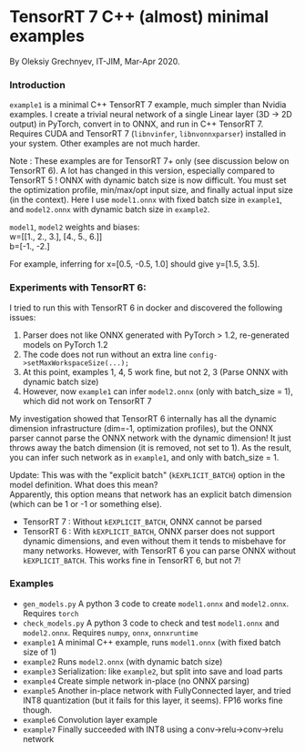 TensorRT 7 C++ (almost) minimal examples
====

By Oleksiy Grechnyev, IT-JIM, Mar-Apr 2020.

### Introduction

`example1` is a minimal C++ TensorRT 7 example, much simpler than Nvidia examples. I create a trivial neural network 
of a single Linear layer (3D -> 2D output) in PyTorch, convert in to ONNX, and run in C++ TensorRT 7. Requires CUDA and
TensorRT 7 (`libnvinfer`, `libnvonnxparser`) installed in your system. Other examples are not much harder.

Note : These examples are for TensorRT 7+ only (see discussion below on TensorRT 6). A lot has changed in this version, especially compared to TensorRT 5 !
ONNX with dynamic batch size is now difficult.
You must set the optimization profile, min/max/opt input size, and finally actual input size (in the context).
Here I use `model1.onnx` with fixed batch size in `example1`, and `model2.onnx` with dynamic batch size in `example2`.  

`model1`, `model2` weights and biases:  
w=[[1., 2., 3.], [4., 5., 6.]]  
b=[-1., -2.]  

For example, inferring for x=[0.5, -0.5, 1.0] should give y=[1.5, 3.5].

### Experiments with TensorRT 6:

I tried to run this with TensorRT 6 in docker and discovered the following issues:  
1. Parser does not like ONNX generated with PyTorch > 1.2, re-generated models on PyTorch 1.2  
2. The code does not run without an extra line `config->setMaxWorkspaceSize(...);`  
3. At this point, examples 1, 4, 5 work fine, but not 2, 3 (Parse ONNX with dynamic batch size)
4. However, now `example1` can infer `model2.onnx` (only with batch_size = 1), which did not work on TensorRT 7

My investigation showed that TensorRT 6 internally has all the dynamic dimension infrastructure
(dim=-1, optimization profiles), but the ONNX parser cannot parse the ONNX network with the dynamic dimension!
It just throws away the batch dimension (it is removed, not set to 1). As the result, you can infer such network
as in `example1`, and only with batch_size = 1.

Update: This was with the "explicit batch" (`kEXPLICIT_BATCH`) option in the model definition. What does this mean?  
Apparently, this option means that network has an explicit batch dimension (which can be 1 or -1 or something else).  

* TensorRT 7 : Without `kEXPLICIT_BATCH`, ONNX cannot be parsed  
* TensorRT 6 : With `kEXPLICIT_BATCH`, ONNX parser does not support dynamic dimensions, and even without them it tends to misbehave
for many networks. However, with TensorRT 6 you can parse ONNX without `kEXPLICIT_BATCH`. This works fine in TensorRT 6, but not 7!  

### Examples

* `gen_models.py` A python 3 code to create `model1.onnx` and `model2.onnx`. Requires `torch`  
* `check_models.py` A python 3 code to check and test `model1.onnx` and `model2.onnx`. Requires `numpy`, `onnx`, `onnxruntime`  
* `example1` A minimal C++ example, runs `model1.onnx` (with fixed batch size of 1)  
* `example2` Runs `model2.onnx` (with dynamic batch size)   
* `example3` Serialization: like `example2`, but split into save and load parts  
* `example4` Create simple network in-place (no ONNX parsing)  
* `example5` Another in-place network with FullyConnected layer, and tried INT8 quantization (but it fails for this layer, it seems). FP16 works fine though.
* `example6` Convolution layer example
* `example7` Finally succeeded with INT8 using a conv->relu->conv->relu network  
